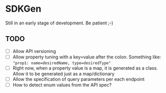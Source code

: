 # SDKGen
Still in an early stage of development. Be patient ;-)

## TODO
- [ ] Allow API versioning
- [ ] Allow property tuning with a key=value after the colon. Something like: `"prop1: name=desiredName, type=desiredType"`
- [ ] Right now, when a property value is a map, it is generated as a class. Allow it to be generated just as a map/dictionary
- [ ] Allow the specification of query parameters per each endpoint
- [ ] How to detect enum values from the API spec?